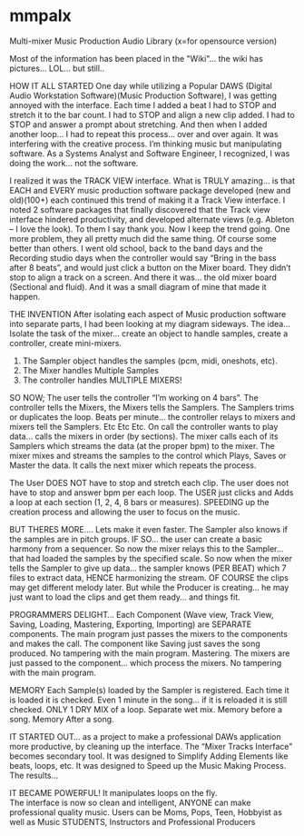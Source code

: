 # mmpalx
Multi-mixer Music Production Audio Library (x=for opensource version)

Most of the information has been placed in the "Wiki"... the wiki has pictures... LOL... but still..

HOW IT ALL STARTED
One day while utilizing a Popular DAWS (Digital Audio Workstation Software)(Music Production Software), I was getting annoyed with the interface.  Each time I added a beat I had to STOP and stretch it to the bar count. I had to STOP and align a new clip added.  I had to STOP and answer a prompt about stretching.  And then when I added another loop… I had to repeat this process… over and over again. It was interfering with the creative process.  I’m thinking music but manipulating software. As a Systems Analyst and Software Engineer, I recognized, I was doing the work… not the software.

I realized it was the TRACK VIEW interface.  What is TRULY amazing… is that EACH and EVERY music production software package developed (new and old)(100+) each continued this trend of making it a Track View interface.  I noted 2 software packages that finally discovered that the Track view interface hindered productivity, and developed alternate views (e.g. Ableton – I love the look). To them I say thank you. Now I keep the trend going. One more problem, they all pretty much did the same thing. Of course some better than others.
I went old school, back to the band days and the Recording studio days when the controller would say “Bring in the bass after 8 beats”, and would just click a button on the Mixer board. They didn’t stop to align a track on a screen. And there it was… the old mixer board (Sectional and fluid). And it was a small diagram of mine that made it happen.

THE INVENTION
After isolating each aspect of Music production software into separate parts, I had been looking at my diagram sideways. 
The idea… Isolate the task of the mixer… create an object to handle samples, create a controller, create mini-mixers.  
 
1) The Sampler object handles the samples (pcm, midi, oneshots, etc). 
2) The Mixer handles Multiple Samples
3) The controller handles MULTIPLE MIXERS!

SO NOW;
The user tells the controller “I’m working on 4 bars”. The controller tells the Mixers, the Mixers tells the Samplers. The Samplers trims or duplicates the loop. Beats per minute… the controller relays to mixers and mixers tell the Samplers. Etc Etc Etc.
On call the controller wants to play data… calls the mixers in order (by sections). The mixer calls each of its Samplers which streams the data (at the proper bpm) to the mixer. The mixer mixes and streams the samples to the control which Plays, Saves or Master the data. It calls the next mixer which repeats the process.

The User DOES NOT have to stop and stretch each clip. The user does not have to stop and answer bpm per each loop. The USER just clicks and Adds a loop at each section (1, 2, 4, 8 bars or measures).  SPEEDING up the creation process and allowing the user to focus on the music.

BUT THERES MORE….
Lets make it even faster.   The Sampler also knows if the samples are in pitch groups. IF SO… the user can create a basic harmony from a sequencer.  So now the mixer relays this to the Sampler… that had loaded the samples by the specified scale. So now when the mixer tells the Sampler to give up data… the sampler knows (PER BEAT) which 7 files to extract data, HENCE harmonizing the stream.  OF COURSE the clips may get different melody later.  But while the Producer is creating… he may just want to load the clips and get them ready… and things fit.

PROGRAMMERS DELIGHT…
Each Component (Wave view, Track View, Saving, Loading, Mastering, Exporting, Importing) are SEPARATE components. The main program just passes the mixers to the components and makes the call. The component like Saving just saves the song produced. No tampering with the main program. Mastering.  The mixers are just passed to the component… which process the mixers. No tampering with the main program.

MEMORY
Each Sample(s) loaded by the Sampler is registered.  Each time it is loaded it is checked. Even 1 minute in the song… if it is reloaded it is still checked. ONLY 1 DRY MIX of a loop. Separate wet mix.
Memory before a song.  Memory After a song.

IT STARTED OUT… as a project to make a professional DAWs application more productive, by cleaning up the interface. The “Mixer Tracks Interface” becomes secondary tool. It was designed to Simplify Adding Elements like beats, loops, etc. It was designed to Speed up the Music Making Process. The results…

IT BECAME POWERFUL! It manipulates loops on the fly.  
 The interface is now so clean and intelligent, ANYONE can make professional quality music. Users can be Moms, Pops, Teen, Hobbyist as well as Music STUDENTS, Instructors and Professional Producers
 

